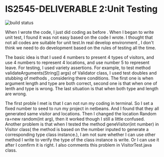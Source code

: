 # IS2545-DELIVERABLE 2:Unit Testing
![build status](https://travis-ci.org/NamkiuZhang/CitySim9002.svg?branch=master)

When  I wrote the code, I just did coding as before . When I began to write unit test, I found it was not easy based on the code I wrote. I thought that not all codes are suitable for unit test.In real develop environment , I  don't think we need to do development based on the rules of testing all the time.

The basic idea is that  I used 4 numbers to present 4 types of visitors, and use  4 numbers to represent 4 locations, and use number 5 to  represent  leave.
For testing, I  used variety assertions. For example,  to  test method validateArguments(String[] args) of Validator class, I  used  test doubles and stubbing of methods , considering there  conditions. The  first one is when  argument  length and  type  are both correct, second one is that when  one of  lenth and type is wrong.  The last situation is that when  both  type and length are wrong.

The first proble I met is that  I can not run my coding in  terminal. So  I  set a  fixed  number to seed to run  my  project  in netbeans. And I  found that  they all generated  same visitor and locations. Then I changed the location Random ra=new  random(int arg), then it worked though I still a little confused.
Another problem  is that when I  tested the method geneVisitor(int number) in Visitor class( the  method is based on the number inputed to generate a corresponding type  class instance.),  I am not sure whether I  can use  other method  I  write to  verify  the  type of the  class instance is write. Or I can use it after I  comfirm  it  is right. I also  comments this problem in  VisitorTest.java class.








